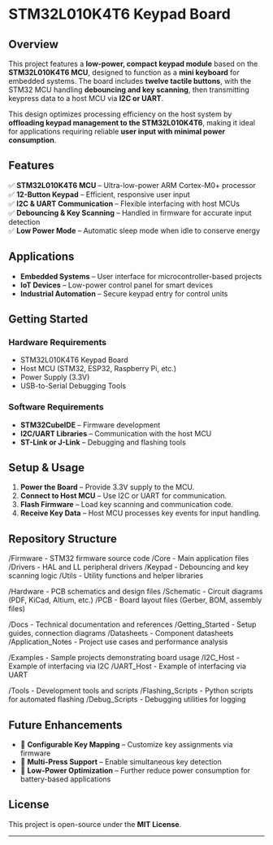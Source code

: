 # STM32L010K4T6 Keypad Board  

## Overview  
This project features a **low-power, compact keypad module** based on the **STM32L010K4T6 MCU**, designed to function as a **mini keyboard** for embedded systems. The board includes **twelve tactile buttons**, with the STM32 MCU handling **debouncing and key scanning**, then transmitting keypress data to a host MCU via **I2C or UART**.  

This design optimizes processing efficiency on the host system by **offloading keypad management to the STM32L010K4T6**, making it ideal for applications requiring reliable **user input with minimal power consumption**.  

## Features  
✅ **STM32L010K4T6 MCU** – Ultra-low-power ARM Cortex-M0+ processor  
✅ **12-Button Keypad** – Efficient, responsive user input  
✅ **I2C & UART Communication** – Flexible interfacing with host MCUs  
✅ **Debouncing & Key Scanning** – Handled in firmware for accurate input detection  
✅ **Low Power Mode** – Automatic sleep mode when idle to conserve energy  

## Applications  
- **Embedded Systems** – User interface for microcontroller-based projects  
- **IoT Devices** – Low-power control panel for smart devices  
- **Industrial Automation** – Secure keypad entry for control units  

## Getting Started  
### Hardware Requirements  
- STM32L010K4T6 Keypad Board  
- Host MCU (STM32, ESP32, Raspberry Pi, etc.)  
- Power Supply (3.3V)  
- USB-to-Serial Debugging Tools  

### Software Requirements  
- **STM32CubeIDE** – Firmware development  
- **I2C/UART Libraries** – Communication with the host MCU  
- **ST-Link or J-Link** – Debugging and flashing tools  

## Setup & Usage  
1. **Power the Board** – Provide 3.3V supply to the MCU.  
2. **Connect to Host MCU** – Use I2C or UART for communication.  
3. **Flash Firmware** – Load key scanning and communication code.  
4. **Receive Key Data** – Host MCU processes key events for input handling.  

## Repository Structure  
/Firmware - STM32 firmware source code
/Core - Main application files
/Drivers - HAL and LL peripheral drivers
/Keypad - Debouncing and key scanning logic
/Utils - Utility functions and helper libraries

/Hardware - PCB schematics and design files
/Schematic - Circuit diagrams (PDF, KiCad, Altium, etc.)
/PCB - Board layout files (Gerber, BOM, assembly files)

/Docs - Technical documentation and references
/Getting_Started - Setup guides, connection diagrams
/Datasheets - Component datasheets
/Application_Notes - Project use cases and performance analysis

/Examples - Sample projects demonstrating board usage
/I2C_Host - Example of interfacing via I2C
/UART_Host - Example of interfacing via UART

/Tools - Development tools and scripts
/Flashing_Scripts - Python scripts for automated flashing
/Debug_Scripts - Debugging utilities for logging


## Future Enhancements  
- 🔹 **Configurable Key Mapping** – Customize key assignments via firmware  
- 🔹 **Multi-Press Support** – Enable simultaneous key detection  
- 🔹 **Low-Power Optimization** – Further reduce power consumption for battery-based applications  

## License  
This project is open-source under the **MIT License**.  

---
